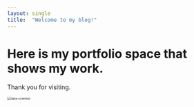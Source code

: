 ```yaml
---
layout: single 
title:  "Welcome to my blog!"
---
```


# Here is my portfolio space that shows my work.

Thank you for visiting.

<img src="/Users/ryanyunmac/Desktop/github_blog/007yhjy.github.io/images/2022-10-02-first/data-scientist.jpeg" alt="data-scientist" style="zoom:50%;" />
